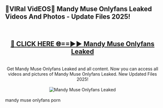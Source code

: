 <h2>🔴VIRal VidEOS🔴 Mandy Muse Onlyfans Leaked Videos And Photos - Update Files 2025!</h2>
<br>
<div align="center">
<h2><a href="https://virallinks.top/odZfE0" rel="nofollow">🔴 CLICK HERE 🌐==►► Mandy Muse Onlyfans Leaked</a></h2>
<br>
Get Mandy Muse Onlyfans Leaked and all content. Now you can access all videos and pictures of Mandy Muse Onlyfans Leaked. New Updated Files 2025!
<br>
<br>
<a href="https://virallinks.top/odZfE0" rel="nofollow" data-target="animated-image.originalLink"><img src="https://i.imgur.com/dJHk4Zq.gif)" alt="Mandy Muse Onlyfans Leaked" style="max-width: 100%; display: inline-block;" data-target="animated-image.originalImage"></a>
</div>
<br>
mandy muse onlyfans porn